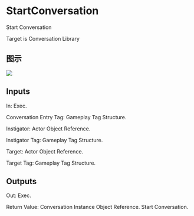 # StartConversation

Start Conversation

Target is Conversation Library

## 图示

![]($-20221218-18331191.png)

## Inputs

In: Exec.

Conversation Entry Tag: Gameplay Tag Structure.

Instigator: Actor Object Reference.

Instigator Tag: Gameplay Tag Structure.

Target: Actor Object Reference.

Target Tag: Gameplay Tag Structure.  

## Outputs

Out: Exec.

Return Value: Conversation Instance Object Reference. Start Conversation.


